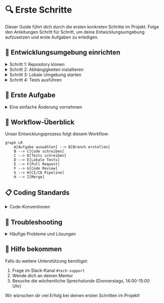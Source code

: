 # 🔍 Erste Schritte

Dieser Guide führt dich durch die ersten konkreten Schritte im Projekt. Folge den Anleitungen Schritt für Schritt, um deine Entwicklungsumgebung aufzusetzen und erste Aufgaben zu erledigen.

## 🚀 Entwicklungsumgebung einrichten

<details>
<summary>Schritt 1: Repository klonen</summary>

### Git Repository einrichten

1. Öffne dein Terminal
2. Klone das Repository mit:
   ```bash
   git clone https://github.com/company-org/project.git
   cd project
   ```
3. Installiere die Git-Hooks:
   ```bash
   npm run setup-hooks
   ```

**Hinweis:** Du benötigst Zugang zum GitHub-Repository. Falls du noch keinen Zugang hast, folge der Anleitung auf der [Tools-Seite](/tools).
</details>

<details>
<summary>Schritt 2: Abhängigkeiten installieren</summary>

### Node.js Abhängigkeiten

1. Stelle sicher, dass du Node.js 18.x LTS installiert hast:
   ```bash
   node --version
   # Sollte v18.x.x ausgeben
   ```

2. Installiere die Projektabhängigkeiten:
   ```bash
   npm install
   ```

3. Überprüfe die Installation:
   ```bash
   npm run verify
   ```

**Problembehandlung:** Falls Fehler auftreten, prüfe die Troubleshooting-Sektion am Ende dieses Dokuments.
</details>

<details>
<summary>Schritt 3: Lokale Umgebung starten</summary>

### Entwicklungsserver starten

1. Starte die Datenbank und abhängige Services:
   ```bash
   docker-compose up -d
   ```

2. Initialisiere die Datenbank:
   ```bash
   npm run db:migrate
   npm run db:seed
   ```

3. Starte den Entwicklungsserver:
   ```bash
   npm run dev
   ```

4. Öffne [http://localhost:3000](http://localhost:3000) in deinem Browser

**Erfolg:** Du solltest die Startseite der Anwendung sehen.
</details>

<details>
<summary>Schritt 4: Tests ausführen</summary>

### Test-Suite ausführen

1. Starte die Test-Suite:
   ```bash
   npm test
   ```

2. Führe die End-to-End Tests aus:
   ```bash
   npm run test:e2e
   ```

**Erwartung:** Alle Tests sollten erfolgreich durchlaufen.
</details>

## 🧪 Erste Aufgabe

<details>
<summary>Eine einfache Änderung vornehmen</summary>

### Deine erste Codeänderung

1. Erstelle einen neuen Feature-Branch:
   ```bash
   git checkout -b feature/my-first-change
   ```

2. Öffne die Datei `src/components/Welcome.tsx`

3. Ändere den Begrüßungstext:
   ```tsx
   // Ändere diese Zeile
   const welcomeMessage = "Willkommen im Projekt!";
   
   // In etwas wie
   const welcomeMessage = "Hallo Welt - meine erste Änderung!";
   ```

4. Starte den Entwicklungsserver und überprüfe deine Änderung:
   ```bash
   npm run dev
   ```

5. Schreibe einen Test für deine Änderung:
   ```tsx
   // In src/components/__tests__/Welcome.test.tsx
   it('displays the correct welcome message', () => {
     render(<Welcome />);
     expect(screen.getByText("Hallo Welt - meine erste Änderung!")).toBeInTheDocument();
   });
   ```

6. Führe die Tests aus:
   ```bash
   npm test
   ```

7. Committe und pushe deine Änderungen:
   ```bash
   git add .
   git commit -m "Meine erste Änderung: Willkommenstext aktualisiert"
   git push -u origin feature/my-first-change
   ```

8. Erstelle einen Pull Request im GitHub Repository

**Nächste Schritte:** Bitte deinen Mentor, den Pull Request zu überprüfen.
</details>

## 🔄 Workflow-Überblick

Unser Entwicklungsprozess folgt diesem Workflow:

```mermaid
graph LR
    A[Aufgabe auswählen] --> B[Branch erstellen]
    B --> C[Code schreiben]
    C --> D[Tests schreiben]
    D --> E[Lokale Tests]
    E --> F[Pull Request]
    F --> G[Code Review]
    G --> H[CI/CD Pipeline]
    H --> I[Merge]
```

## 📋 Coding Standards

<details>
<summary>Code-Konventionen</summary>

### TypeScript Styleguide

Wir verwenden die folgenden Konventionen:

- **Formatierung**: Prettier mit Standard-Konfiguration
- **Linting**: ESLint mit unseren benutzerdefinierten Regeln
- **Benennung**:
  - Komponenten: PascalCase (z.B. `UserProfile`)
  - Funktionen: camelCase (z.B. `getUserData`)
  - Konstanten: UPPER_SNAKE_CASE (z.B. `API_URL`)
- **Imports**: Gruppieren nach externen und internen Imports

### Beispiel:

```tsx
// Externes Paket
import React, { useState, useEffect } from 'react';

// Interne Imports
import { UserData } from '@/types';
import { fetchUserData } from '@/api';
import { UserAvatar } from '@/components';

// Konstanten
const UPDATE_INTERVAL = 60000; // 1 Minute

// Komponente
export const UserProfile: React.FC<{ userId: string }> = ({ userId }) => {
  const [userData, setUserData] = useState<UserData | null>(null);

  useEffect(() => {
    const loadData = async () => {
      const data = await fetchUserData(userId);
      setUserData(data);
    };

    loadData();
    const interval = setInterval(loadData, UPDATE_INTERVAL);
    
    return () => clearInterval(interval);
  }, [userId]);

  return (
    <div className="user-profile">
      {userData ? (
        <>
          <UserAvatar src={userData.avatar} />
          <h2>{userData.name}</h2>
          <p>{userData.bio}</p>
        </>
      ) : (
        <p>Lade Benutzerdaten...</p>
      )}
    </div>
  );
};
```
</details>

## 🐛 Troubleshooting

<details>
<summary>Häufige Probleme und Lösungen</summary>

### Node.js Version Mismatch

**Problem:** Fehlermeldungen bei der Installation von Abhängigkeiten.

**Lösung:** Überprüfe deine Node.js Version und aktualisiere sie auf die empfohlene Version:
```bash
# Installiere nvm (Node Version Manager)
curl -o- https://raw.githubusercontent.com/nvm-sh/nvm/v0.39.0/install.sh | bash

# Installiere die richtige Node-Version
nvm install 18
nvm use 18
```

### Datenbank-Verbindungsprobleme

**Problem:** Der Server kann keine Verbindung zur Datenbank herstellen.

**Lösung:** Überprüfe, ob Docker läuft und die Datenbank-Container gestartet sind:
```bash
docker ps
# Sollte einen PostgreSQL-Container anzeigen

# Falls nicht, starte die Container neu:
docker-compose down
docker-compose up -d
```

### Port bereits in Benutzung

**Problem:** Der Port 3000 wird bereits von einer anderen Anwendung verwendet.

**Lösung:** Ändere den Port in der `.env`-Datei:
```bash
# Öffne die .env-Datei
nano .env

# Ändere PORT=3000 zu PORT=3001
```

### Nicht genügend Berechtigungen

**Problem:** Git-Fehler aufgrund fehlender Berechtigungen.

**Lösung:** Überprüfe deine GitHub-Zugangsdaten und SSH-Schlüssel:
```bash
# SSH-Schlüssel generieren
ssh-keygen -t ed25519 -C "deine.email@example.com"

# Öffentlichen Schlüssel anzeigen
cat ~/.ssh/id_ed25519.pub

# Füge diesen Schlüssel in deinen GitHub-Account ein
```
</details>

## 📢 Hilfe bekommen

Falls du weitere Unterstützung benötigst:

1. Frage im Slack-Kanal `#tech-support`
2. Wende dich an deinen Mentor
3. Besuche die wöchentliche Sprechstunde (Donnerstags, 14:00-15:00 Uhr)

Wir wünschen dir viel Erfolg bei deinen ersten Schritten im Projekt!
